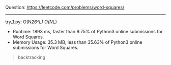 Question: https://leetcode.com/problems/word-squares/

---

try_1.py: O(N*26^L) O(N*L)

* Runtime: 1893 ms, faster than 9.75% of Python3 online submissions for Word Squares.
* Memory Usage: 35.3 MB, less than 35.63% of Python3 online submissions for Word Squares.

> backtracking
